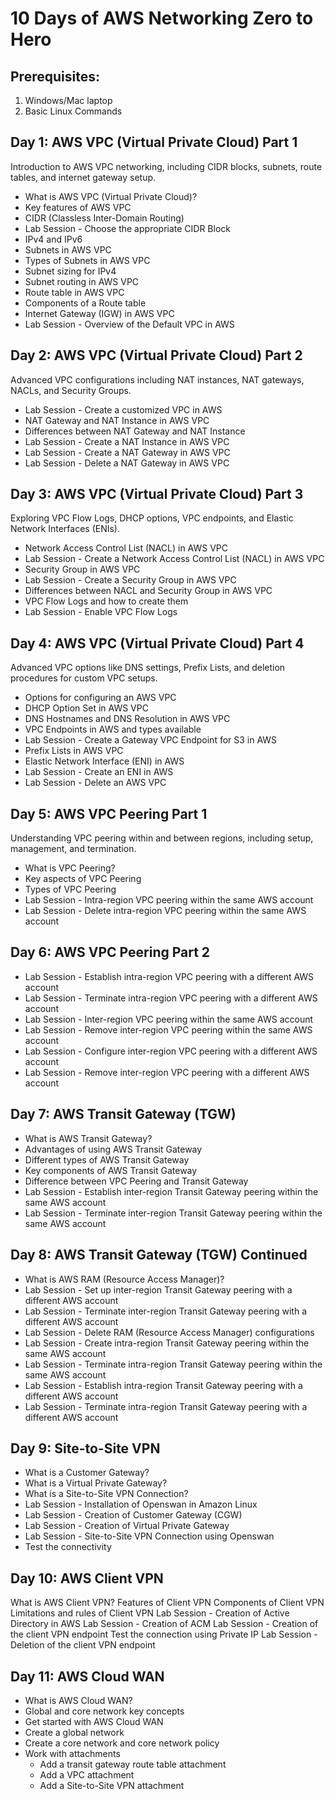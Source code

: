 # 10 Days of AWS Networking Zero to Hero

## Prerequisites:
1. Windows/Mac laptop
2. Basic Linux Commands

## Day 1: AWS VPC (Virtual Private Cloud) Part 1
Introduction to AWS VPC networking, including CIDR blocks, subnets, route tables, and internet gateway setup.
- What is AWS VPC (Virtual Private Cloud)?
- Key features of AWS VPC
- CIDR (Classless Inter-Domain Routing)
- Lab Session - Choose the appropriate CIDR Block
- IPv4 and IPv6
- Subnets in AWS VPC
- Types of Subnets in AWS VPC
- Subnet sizing for IPv4
- Subnet routing in AWS VPC
- Route table in AWS VPC
- Components of a Route table
- Internet Gateway (IGW) in AWS VPC
- Lab Session - Overview of the Default VPC in AWS

## Day 2: AWS VPC (Virtual Private Cloud) Part 2
Advanced VPC configurations including NAT instances, NAT gateways, NACLs, and Security Groups.
- Lab Session - Create a customized VPC in AWS
- NAT Gateway and NAT Instance in AWS VPC
- Differences between NAT Gateway and NAT Instance
- Lab Session - Create a NAT Instance in AWS VPC
- Lab Session - Create a NAT Gateway in AWS VPC
- Lab Session - Delete a NAT Gateway in AWS VPC

## Day 3: AWS VPC (Virtual Private Cloud) Part 3
Exploring VPC Flow Logs, DHCP options, VPC endpoints, and Elastic Network Interfaces (ENIs).
- Network Access Control List (NACL) in AWS VPC
- Lab Session - Create a Network Access Control List (NACL) in AWS VPC
- Security Group in AWS VPC
- Lab Session - Create a Security Group in AWS VPC
- Differences between NACL and Security Group in AWS VPC
- VPC Flow Logs and how to create them
- Lab Session - Enable VPC Flow Logs

## Day 4: AWS VPC (Virtual Private Cloud) Part 4
Advanced VPC options like DNS settings, Prefix Lists, and deletion procedures for custom VPC setups.
- Options for configuring an AWS VPC
- DHCP Option Set in AWS VPC
- DNS Hostnames and DNS Resolution in AWS VPC
- VPC Endpoints in AWS and types available
- Lab Session - Create a Gateway VPC Endpoint for S3 in AWS
- Prefix Lists in AWS VPC
- Elastic Network Interface (ENI) in AWS
- Lab Session - Create an ENI in AWS
- Lab Session - Delete an AWS VPC

## Day 5: AWS VPC Peering Part 1
Understanding VPC peering within and between regions, including setup, management, and termination.
- What is VPC Peering?
- Key aspects of VPC Peering
- Types of VPC Peering
- Lab Session - Intra-region VPC peering within the same AWS account
- Lab Session - Delete intra-region VPC peering within the same AWS account

## Day 6: AWS VPC Peering Part 2
- Lab Session - Establish intra-region VPC peering with a different AWS account
- Lab Session - Terminate intra-region VPC peering with a different AWS account
- Lab Session - Inter-region VPC peering within the same AWS account
- Lab Session - Remove inter-region VPC peering within the same AWS account
- Lab Session - Configure inter-region VPC peering with a different AWS account
- Lab Session - Remove inter-region VPC peering with a different AWS account

## Day 7: AWS Transit Gateway (TGW)
- What is AWS Transit Gateway?
- Advantages of using AWS Transit Gateway
- Different types of AWS Transit Gateway
- Key components of AWS Transit Gateway
- Difference between VPC Peering and Transit Gateway
- Lab Session - Establish inter-region Transit Gateway peering within the same AWS account
- Lab Session - Terminate inter-region Transit Gateway peering within the same AWS account

## Day 8: AWS Transit Gateway (TGW) Continued
- What is AWS RAM (Resource Access Manager)?
- Lab Session - Set up inter-region Transit Gateway peering with a different AWS account
- Lab Session - Terminate inter-region Transit Gateway peering with a different AWS account
- Lab Session - Delete RAM (Resource Access Manager) configurations
- Lab Session - Create intra-region Transit Gateway peering within the same AWS account
- Lab Session - Terminate intra-region Transit Gateway peering within the same AWS account
- Lab Session - Establish intra-region Transit Gateway peering with a different AWS account
- Lab Session - Terminate intra-region Transit Gateway peering with a different AWS account

## Day 9: Site-to-Site VPN
- What is a Customer Gateway?
- What is a Virtual Private Gateway?
- What is a Site-to-Site VPN Connection?
- Lab Session - Installation of Openswan in Amazon Linux
- Lab Session - Creation of Customer Gateway (CGW)
- Lab Session - Creation of Virtual Private Gateway
- Lab Session - Site-to-Site VPN Connection using Openswan
- Test the connectivity

## Day 10: AWS Client VPN
What is AWS Client VPN?
Features of Client VPN
Components of Client VPN
Limitations and rules of Client VPN
Lab Session - Creation of Active Directory in AWS
Lab Session - Creation of ACM
Lab Session - Creation of the client VPN endpoint
Test the connection using Private IP
Lab Session - Deletion of the client VPN endpoint


## Day 11: AWS Cloud WAN
- What is AWS Cloud WAN?
- Global and core network key concepts
- Get started with AWS Cloud WAN
- Create a global network
- Create a core network and core network policy
- Work with attachments
  - Add a transit gateway route table attachment
  - Add a VPC attachment
  - Add a Site-to-Site VPN attachment
